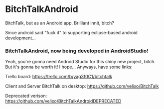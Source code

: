 # BitchTalkAndroid

BitchTalk, but as an Android app. Brilliant innit, bitch?

Since android said "fuck it" to supporting eclipse-based android development...

### BitchTalkAndroid, now being developed in AndroidStudio!

Yeah, you're gonna need Android Studio for this shiny new project, bitch. But it's gonna be worth it! I hope...
Anyways, have some links:

Trello board: https://trello.com/b/yag3f0C1/bitchtalk

Client and Server BitchTalk on desktop: https://github.com/velixo/BitchTalk

Deprecated verison: https://github.com/velixo/BitchTalkAndroidDEPRECATED
